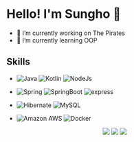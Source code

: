 Hello! I'm Sungho :wave:
===========
 - 💼 I’m currently working on The Pirates
 - 🌱 I’m currently learning OOP

## Skills
 - ![Java](https://img.shields.io/badge/Java-%23ED8B00.svg?&style=flat&logo=java&logoColor=white) 
![Kotlin](https://img.shields.io/badge/Kotlin-blueviolet?style=flat&logo=kotlin&logoColor=white)
![NodeJs](https://img.shields.io/badge/Node.js-339933?style=flat&logo=nodedotjs&logoColor=white) 

 - ![Spring](https://img.shields.io/badge/Spring%20-6DB33F.svg?&style=flat&logo=spring&logoColor=white) 
![SpringBoot](https://img.shields.io/badge/SpringBoot-6DB33F?style=flat&logo=springboot&logoColor=white)
![express](https://img.shields.io/badge/Express.js-000000?style=flat&logo=express&logoColor=white) 

- ![Hibernate](https://img.shields.io/badge/Hibernate-59666C?&style=flat&logo=hibernate&logoColor=white)
![MySQL](https://img.shields.io/badge/MySQL-4479A1.svg?&style=flat&logo=mysql&logoColor=white) 

- ![Amazon AWS](https://img.shields.io/badge/Amazon%20AWS-232F3E.svg?&style=flat&logo=amazon-aws&logoColor=white) 
![Docker](https://img.shields.io/badge/Docker-2496ED?style=flat&logo=docker&logoColor=white) 


<div align="center">
 <a href="https://star-ho.github.io/Resume/" target="_blank"><img src="http://img.shields.io/badge/-Resume-102e6b?style=flat"/></a>
 <a href="http://star-ho.github.io" target="_blank"><img src="http://img.shields.io/badge/-Tech%20blog-black?style=flat&logo=github"/></a>
 <a href="https://www.linkedin.com/in/starho/0" target="_blank"><img src="https://img.shields.io/badge/LinkedIn-1DA1F2?logo=LinkedIn&logoColor=white"/></a>
</div>
